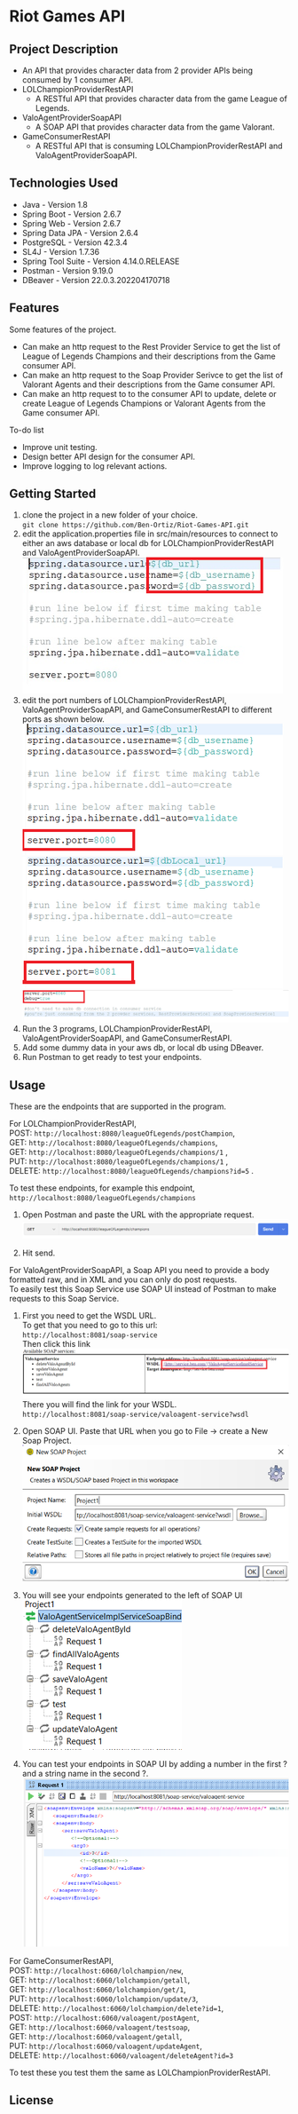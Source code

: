 # Riot Games API

## Project Description 
- An API that provides character data from 2 provider APIs being consumed by 1 consumer API.
- LOLChampionProviderRestAPI
	- A RESTful API that provides character data from the game League of Legends.
- ValoAgentProviderSoapAPI 
	- A SOAP API that provides character data from the game Valorant.
- GameConsumerRestAPI
	- A RESTful API that is consuming LOLChampionProviderRestAPI and ValoAgentProviderSoapAPI.

## Technologies Used
- Java - Version 1.8
- Spring Boot - Version 2.6.7
- Spring Web - Version 2.6.7
- Spring Data JPA - Version 2.6.4
- PostgreSQL - Version 42.3.4
- SL4J - Version 1.7.36
- Spring Tool Suite - Version 4.14.0.RELEASE
- Postman - Version 9.19.0
- DBeaver - Version 22.0.3.202204170718

## Features
Some features of the project.
- Can make an http request to the Rest Provider Service to get the list of League of Legends Champions and their descriptions from the Game consumer API.
- Can make an http request to the Soap Provider Serivce to get the list of Valorant Agents and their descriptions from the Game consumer API.
- Can make an http request to to the consumer API to update, delete or create League of Legends Champions or Valorant Agents from the Game consumer API.
   
To-do list
   
- Improve unit testing.
- Design better API design for the consumer API.
- Improve logging to log relevant actions.

## Getting Started   
    
1. clone the project in a new folder of your choice.    
` git clone https://github.com/Ben-Ortiz/Riot-Games-API.git `     
2. edit the application.properties file in src/main/resources to connect to either an aws database or local db for LOLChampionProviderRestAPI and ValoAgentProviderSoapAPI.   
![alt text](images/database-connection.png)   
3. edit the port numbers of LOLChampionProviderRestAPI, ValoAgentProviderSoapAPI, and GameConsumerRestAPI to different ports as shown below.    
![alt text](images/restProviderPort.png)  
![alt text](images/soapProviderPort.png)  
![alt text](images/restConsumerPort.png)  
4. Run the 3 programs, LOLChampionProviderRestAPI, ValoAgentProviderSoapAPI, and GameConsumerRestAPI.   
5. Add some dummy data in your aws db, or local db using DBeaver.   
5. Run Postman to get ready to test your endpoints.   

## Usage  
  
These are the endpoints that are supported in the program.   
   
For LOLChampionProviderRestAPI,   
POST: ` http://localhost:8080/leagueOfLegends/postChampion `,   
GET: ` http://localhost:8080/leagueOfLegends/champions `,   
GET: ` http://localhost:8080/leagueOfLegends/champions/1 ` ,   
PUT: ` http://localhost:8080/leagueOfLegends/champions/1 ` ,   
DELETE: ` http://localhost:8080/leagueOfLegends/champions?id=5 ` .   
   
To test these endpoints, for example this endpoint,   
` http://localhost:8080/leagueOfLegends/champions `   

1. Open Postman and paste the URL with the appropriate request.   
![alt text](images/getLOLChamps.png)  
    
2. Hit send. 

For ValoAgentProviderSoapAPI, a Soap API you need to provide a body formatted raw, and in XML and you can only do post requests.    
To easily test this Soap Service use SOAP UI instead of Postman to make requests to this Soap Service.     

1. First you need to get the WSDL URL.   
To get that you need to go to this url:    
` http://localhost:8081/soap-service `    
Then click this link
![alt text](images/WSDL-url.png)  
There you will find the link for your WSDL.    
` http://localhost:8081/soap-service/valoagent-service?wsdl `
   
2. Open SOAP UI. Paste that URL when you go to File -> create a New Soap Project.  
![alt text](images/SOAPUI-setup.png)  
   
3. You will see your endpoints generated to the left of SOAP UI   
![alt text](images/SOAPUI-setup2.png)  
   
4. You can test your endpoints in SOAP UI by adding a number in the first ? and a string name in the second ?.   
![alt text](images/saveValoAgent.png)  
   
For GameConsumerRestAPI,   
POST: ` http://localhost:6060/lolchampion/new `,   
GET: ` http://localhost:6060/lolchampion/getall `,   
GET: ` http://localhost:6060/lolchampion/get/1 `,   
PUT: ` http://localhost:6060/lolchampion/update/3 `,   
DELETE: ` http://localhost:6060/lolchampion/delete?id=1 `,   
POST: ` http://localhost:6060/valoagent/postAgent `,   
GET: ` http://localhost:6060/valoagent/testsoap `,   
GET: ` http://localhost:6060/valoagent/getall `,   
PUT: ` http://localhost:6060/valoagent/updateAgent `,   
DELETE: ` http://localhost:6060/valoagent/deleteAgent?id=3 `   
   
To test these you test them the same as LOLChampionProviderRestAPI.   
   
## License